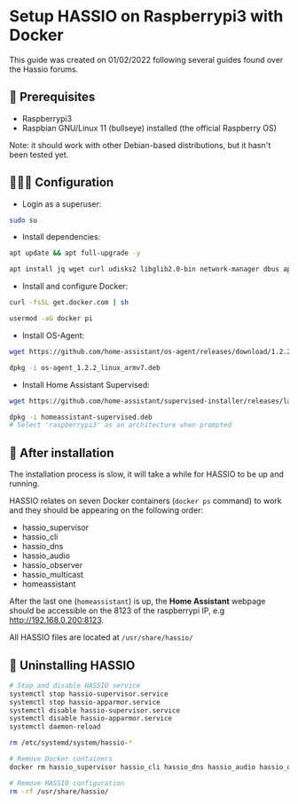 # Setup HASSIO on Raspberrypi3 with Docker

This guide was created on 01/02/2022 following several guides found over the Hassio forums.

## 📜 Prerequisites
- Raspberrypi3
- Raspbian GNU/Linux 11 (bullseye) installed (the official Raspberry OS)

Note: it should work with other Debian-based distributions, but it hasn't been tested yet.

## 🧑🏻‍💻 Configuration

- Login as a superuser:
```bash
sudo su
```

- Install dependencies:
```bash
apt update && apt full-upgrade -y

apt install jq wget curl udisks2 libglib2.0-bin network-manager dbus apparmor-utils -y
```

- Install and configure Docker:
```bash
curl -fsSL get.docker.com | sh

usermod -aG docker pi
```

- Install OS-Agent:
```bash
wget https://github.com/home-assistant/os-agent/releases/download/1.2.2/os-agent_1.2.2_linux_armv7.deb

dpkg -i os-agent_1.2.2_linux_armv7.deb
```

- Install Home Assistant Supervised:
```bash
wget https://github.com/home-assistant/supervised-installer/releases/latest/download/homeassistant-supervised.deb

dpkg -i homeassistant-supervised.deb
# Select 'raspberrypi3' as an architecture when prompted
```

## 🧰 After installation
The installation process is slow, it will take a while for HASSIO to be up and running.

HASSIO relates on seven Docker containers (`docker ps` command) to work and they should be appearing on the following order:
  - hassio_supervisor
  - hassio_cli
  - hassio_dns
  - hassio_audio
  - hassio_observer
  - hassio_multicast
  - homeassistant

After the last one (`homeassistant`) is up, the **Home Assistant** webpage should be accessible on the 8123 of the raspberrypi IP, e.g http://192.168.0.200:8123.

All HASSIO files are located at `/usr/share/hassio/`
## 🧹 Uninstalling HASSIO

```bash
# Stop and disable HASSIO service
systemctl stop hassio-supervisor.service
systemctl stop hassio-apparmor.service
systemctl disable hassio-supervisor.service
systemctl disable hassio-apparmor.service
systemctl daemon-reload

rm /etc/systemd/system/hassio-*

# Remove Docker containers
docker rm hassio_supervisor hassio_cli hassio_dns hassio_audio hassio_observer hassio_multicast homeassistant

# Remove HASSIO configuration
rm -rf /usr/share/hassio/
```
